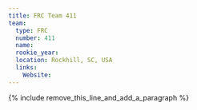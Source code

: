 ```yaml
---
title: FRC Team 411
team:
  type: FRC
  number: 411
  name:
  rookie_year:
  location: Rockhill, SC, USA
  links:
    Website:
---
```


{% include remove_this_line_and_add_a_paragraph %}